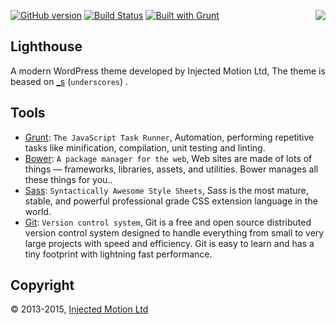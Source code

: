 [![GitHub version](https://badge.fury.io/gh/rousnay%2Flighthouse.svg)](https://badge.fury.io/gh/rousnay%2Flighthouse)
[![Build Status](https://scrutinizer-ci.com/g/rousnay/lighthouse/badges/build.png?b=master)](https://scrutinizer-ci.com/g/rousnay/lighthouse/build-status/master)
[![Built with Grunt](https://cdn.gruntjs.com/builtwith.png)](http://gruntjs.com/)
<img align="right" src="http://genuineimitation.co.uk/lighthouse/wp-content/uploads/2015/12/lighthouse-logo-300x69.png">


Lighthouse
-----------------------------

A modern WordPress theme developed by Injected Motion Ltd, The theme is beased on [_s](http://underscores.me/) (`underscores`) .

Tools
---------

* [Grunt](http://gruntjs.com/): `The JavaScript Task Runner`, Automation, performing repetitive tasks like minification, compilation, unit testing and linting.
* [Bower](http://bower.io/): `A package manager for the web`, Web sites are made of lots of things — frameworks, libraries, assets, and utilities. Bower manages all these things for you..
* [Sass](http://sass-lang.com/): `Syntactically Awesome Style Sheets`, Sass is the most mature, stable, and powerful professional grade CSS extension language in the world.
* [Git](https://git-scm.com/): `Version control system`, Git is a free and open source distributed version control system designed to handle everything from small to very large projects with speed and efficiency. Git is easy to learn and has a tiny footprint with lightning fast performance.

Copyright
---------
© 2013-2015, [Injected Motion Ltd](http://injectedmotion.com)
